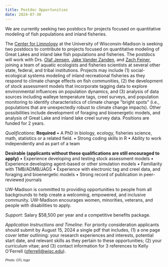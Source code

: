 ```yaml
---
title: Postdoc Opportunities
date: 2024-07-30
---
```


We are currently seeking two postdocs for projects focused on quantitative modeling of fish populations and inland fisheries.

<!--more-->

The [Center for Limnology](https://limnology.wisc.edu/) at the University of Wisconsin-Madison is seeking two postdocs to contribute to projects focused on quantitative modeling of Great Lakes and inland lake fish populations and fisheries. The postdocs will work with Drs. [Olaf Jensen](https://jensen.limnology.wisc.edu/), [Jake Vander Zanden](https://jvzlab.limnology.wisc.edu/), and [Zach Feiner](https://zsfeiner.github.io/), joining a team of aquatic ecologists and fisheries scientists at several other state, federal, and tribal institutions. Projects may include (1) social-ecological systems modeling of inland recreational fisheries as they respond to climate change effects on fish communities, (2) the development of stock assessment models that incorporate tagging data to explore environmental influences on population dynamics, and (3) analysis of data sources including walleye temperature tags, creel surveys, and population monitoring to identify characteristics of climate change "bright spots" (i.e., populations that are unexpectedly robust to climate change impacts). Other possibilities include development of foraging and bioenergetic models, and analysis of Great Lake and inland lake creel survey data.  Positions are funded for 2 years.

*Qualifications*: 
**Required** 
•	A PhD in biology, ecology, fisheries science, math, statistics or a related field.
•	Strong coding skills in R
•	Ability to work independently and as part of a team

**Desirable (applicants without these qualifications are still encouraged to apply)**
•	Experience developing and testing stock assessment models 
•	Experience developing agent-based or other simulation models
•	Familiarity with TMB/ADMB/JAGS 
•	Experience with electronic tag and creel data, and foraging and bioenergetic models 
•	Strong record of publication in peer-reviewed journals

UW-Madison is committed to providing opportunities to people from all backgrounds to help create a welcoming, empowered, and inclusive community. UW-Madison encourages women, minorities, veterans, and people with disabilities to apply.

*Support*:
Salary $58,500 per year and a competitive benefits package. 

*Application Instructions and Timeline*: 
For priority consideration applicants should submit by August 15, 2024 a single pdf that includes, (1) a one page cover letter outlining: your research experiences and interests, potential start date, and relevant skills as they pertain to these opportunities; (2) your curriculum vitae; and (3) contact information for 3 references to Kelly O'Ferrell ([oferrell@wisc.edu](mailto:oferrell@wisc.edu)). 


<span style="font-size:0.75em">*Photo: CFL logo*</span>
